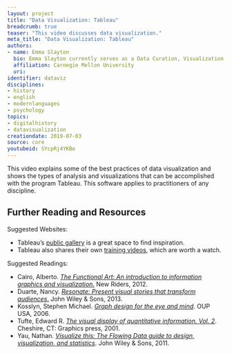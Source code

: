 ```yaml
---
layout: project
title: "Data Visualization: Tableau"
breadcrumb: true
teaser: "This video discusses data visualization."
meta_title: "Data Visualization: Tableau"
authors: 
- name: Emma Slayton
  bio: Emma Slayton currently serves as a Data Curation, Visualization, and GIS Specialist at the Carnegie Mellon University Libraries. She received her PhD in Archeology in 2018 from the University of Leiden. As an archaeologist, she focused on using computer modeling to hypothesize the location of early canoe routes in the Caribbean. She has experience working with GIS and other data visualization tools. This knowledge aids her work at CMU, where she plans workshops and other content to promote the use of various data visualization methods, tools, and techniques.
  affiliation: Carnegie Mellon University
  uri:
identifier: dataviz
disciplines: 
- history
- english
- modernlanguages
- psychology
topics:
- digitalhistory
- datavisualization
creationdate: 2019-07-03
source: core
youtubeid: SYcpRj4YKBo
---
```



This video explains some of the best practices of data visualization and shows the types of analysis and visualizations that can be accomplished with the program Tableau. This software applies to practitioners of any discipline.

## Further Reading and Resources

Suggested Websites:
  - Tableau’s [public gallery](https://public.tableau.com/en-us/s/gallery) is a great space to find inspiration. 
  - Tableau also shares their own [training videos](https://www.tableau.com/learn/training), which are worth a watch. 

Suggested Readings: 
  - Cairo, Alberto. [*The Functional Art: An introduction to information graphics and visualization.*](https://books.google.com/books?id=xwjhh6Wu-VUC&dq=Cairo,+Alberto.+The+Functional+Art:+An+introduction+to+information+graphics+and+visualization.+New+Riders,+2012.&source=gbs_navlinks_s) New Riders, 2012.
  - Duarte, Nancy. [*Resonate: Present visual stories that transform audiences*.](https://books.google.com/books?id=xzceAwAAQBAJ&dq=Duarte,+Nancy.+Resonate:+Present+visual+stories+that+transform+audiences.+John+Wiley+%26+Sons,+2013.&source=gbs_navlinks_s) John Wiley & Sons, 2013.
  - Kosslyn, Stephen Michael. [*Graph design for the eye and mind*](https://books.google.com/books?id=dNe7GktaOF4C&dq=Kosslyn,+Stephen+Michael.+Graph+design+for+the+eye+and+mind.&source=gbs_navlinks_s). OUP USA, 2006.
  - Tufte, Edward R. [*The visual display of quantitative information. Vol. 2*](https://books.google.com/books?id=GTd5oQEACAAJ&dq=the+visual+display+of+quantitative+information+2001&hl=en&sa=X&ved=0ahUKEwj5kdbq2qrjAhVkneAKHRb6BjIQ6AEILzAB). Cheshire, CT: Graphics press, 2001.
  - Yau, Nathan. [*Visualize this: The Flowing Data guide to design, visualization, and statistics*](https://books.google.com/books?id=CB9XRIv9oigC&dq=Yau,+Nathan.+Visualize+this:+The+Flowing+Data+guide+to+design,+visualization,+and+statistics.+John+Wiley+%26+Sons,+2011.&source=gbs_navlinks_s). John Wiley & Sons, 2011.

